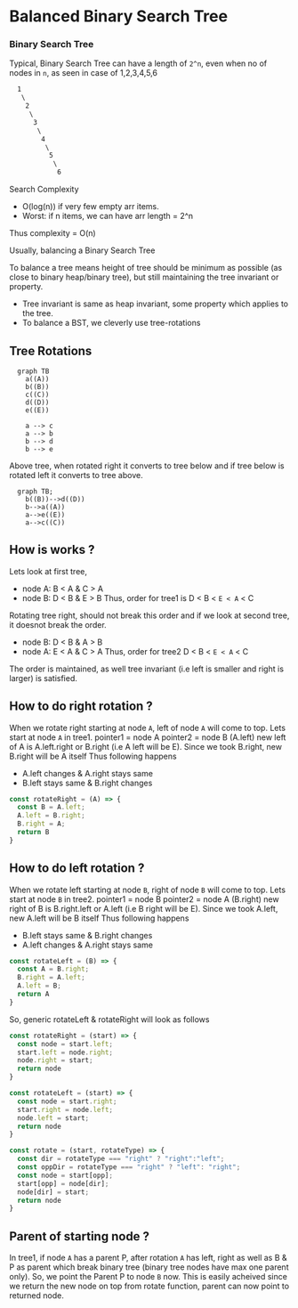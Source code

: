 # Balanced Binary Search Tree

### Binary Search Tree
Typical, Binary Search Tree can have a length of `2^n`, even when no of nodes in `n`, as seen in case
of 1,2,3,4,5,6
```txt
  1
   \
    2
     \
      3
       \
        4
         \
          5
           \
            6
```
Search Complexity
- O(log(n)) if very few empty arr items.
- Worst: if n items, we can have arr length = 2^n

Thus complexity = O(n)

Usually, balancing a Binary Search Tree

To balance a tree means height of tree should be minimum as possible (as close to binary heap/binary tree), but still maintaining the tree invariant or property.

- Tree invariant is same as heap invariant, some property which applies to the tree.
- To balance a BST, we cleverly use tree-rotations

## Tree Rotations
```mermaid
  graph TB
    a((A))
    b((B))
    c((C))
    d((D))
    e((E))

    a --> c
    a --> b
    b --> d
    b --> e
```

Above tree, when rotated right it converts to tree below and if tree below is rotated left it converts to tree above.

```mermaid
  graph TB;
    b((B))-->d((D))
    b-->a((A))
    a-->e((E))
    a-->c((C))

```

## How is works ?
Lets look at first tree,
- node A: B < A & C > A
- node B: D < B & E > B
Thus, order for tree1 is D < B < `E < A` < C

Rotating tree right, should not break this order and if we look at second tree, it doesnot break the order.

- node B: D < B & A > B
- node A: E < A & C > A
Thus, order for tree2 D < B < `E < A` < C

The order is maintained, as well tree invariant (i.e left is smaller and right is larger) is satisfied.

## How to do right rotation ?

When we rotate right starting at node `A`, left of node `A` will come to top.
Lets start at node `A` in tree1.
pointer1 = node A
pointer2 = node B (A.left)
new left of A is A.left.right or B.right (i.e A left will be E).
Since we took B.right, new B.right will be A itself
Thus following happens
- A.left changes & A.right stays same 
- B.left stays same & B.right changes

```js
const rotateRight = (A) => {
  const B = A.left;
  A.left = B.right;
  B.right = A;
  return B
}
```

## How to do left rotation ?

When we rotate left starting at node `B`, right of node `B` will come to top.
Lets start at node `B` in tree2.
pointer1 = node B
pointer2 = node A (B.right)
new right of B is B.right.left or A.left (i.e B right will be E).
Since we took A.left, new A.left will be B itself
Thus following happens
- B.left stays same & B.right changes
- A.left changes & A.right stays same 

```js
const rotateLeft = (B) => {
  const A = B.right;
  B.right = A.left;
  A.left = B;
  return A
}
```
So, generic rotateLeft & rotateRight will look as follows
```js
const rotateRight = (start) => {
  const node = start.left;
  start.left = node.right;
  node.right = start;
  return node
}

const rotateLeft = (start) => {
  const node = start.right;
  start.right = node.left;
  node.left = start;
  return node
}

const rotate = (start, rotateType) => {
  const dir = rotateType === "right" ? "right":"left";
  const oppDir = rotateType === "right" ? "left": "right";
  const node = start[opp];
  start[opp] = node[dir];
  node[dir] = start;
  return node
}

```

## Parent of starting node ?
In tree1, if node `A` has a parent P, after rotation `A` has left, right as well as B & P as parent which break binary tree (binary tree nodes have max one parent only). So, we point the Parent P to node `B` now.
This is easily acheived since we return the new node on top from rotate function, parent can now point to returned node.